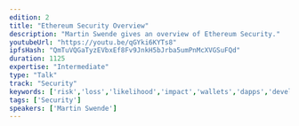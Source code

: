 ```yaml
---
edition: 2
title: "Ethereum Security Overview"
description: "Martin Swende gives an overview of Ethereum Security."
youtubeUrl: "https://youtu.be/qGYki6KYTs8"
ipfsHash: "QmTuVQGaTyzEVbxEf8Fv9JnkH5bJrba5umPnMcXVGSuFQd"
duration: 1125
expertise: "Intermediate"
type: "Talk"
track: "Security"
keywords: ['risk','loss','likelihood','impact','wallets','dapps','developers','network','isolation','tamper','hsm','vault','verified','randomness','audit','vm']
tags: ['Security']
speakers: ['Martin Swende']
---
```

